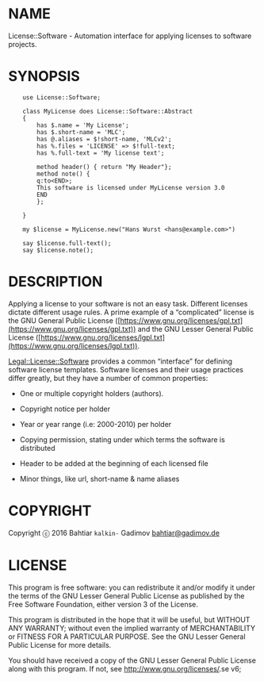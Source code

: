 NAME
====

License::Software - Automation interface for applying licenses to software projects.

SYNOPSIS
========

        use License::Software;

        class MyLicense does License::Software::Abstract
        {
            has $.name = 'My License';
            has $.short-name = 'MLC';
            has @.aliases = $!short-name, 'MLCv2';
            has %.files = 'LICENSE' => $!full-text;
            has %.full-text = 'My license text';

            method header() { return "My Header"};
            method note() {
            q:to<END>;
            This software is licensed under MyLicense version 3.0
            END
            };

        }

        my $license = MyLicense.new("Hans Wurst <hans@example.com>")

        say $license.full-text();
        say $license.note();

DESCRIPTION
===========

Applying a license to your software is not an easy task. Different licenses dictate different usage rules. A prime example of a “complicated” license is the GNU General Public License ([https://www.gnu.org/licenses/gpl.txt](https://www.gnu.org/licenses/gpl.txt)) and the GNU Lesser General Public License ([https://www.gnu.org/licenses/lgpl.txt](https://www.gnu.org/licenses/lgpl.txt)).

[Legal::License::Software](Legal::License::Software) provides a common “interface” for defining software license templates. Software licenses and their usage practices differ greatly, but they have a number of common properties:

  * One or multiple copyright holders (authors).

  * Copyright notice per holder

  * Year or year range (i.e: 2000-2010) per holder

  * Copying permission, stating under which terms the software is distributed

  * Header to be added at the beginning of each licensed file

  * Minor things, like url, short-name & name aliases

COPYRIGHT
=========

Copyright ⓒ 2016 Bahtiar `kalkin-` Gadimov <bahtiar@gadimov.de>

LICENSE
=======

This program is free software: you can redistribute it and/or modify it under the terms of the GNU Lesser General Public License as published by the Free Software Foundation, either version 3 of the License.

This program is distributed in the hope that it will be useful, but WITHOUT ANY WARRANTY; without even the implied warranty of MERCHANTABILITY or FITNESS FOR A PARTICULAR PURPOSE. See the GNU Lesser General Public License for more details.

You should have received a copy of the GNU Lesser General Public License along with this program. If not, see <http://www.gnu.org/licenses/>.se v6;
